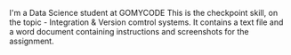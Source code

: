 I'm a Data Science student at GOMYCODE
This is the checkpoint skill, on the topic - Integration & Version comtrol systems.
It contains a text file and a word document containing instructions and screenshots for the assignment.
